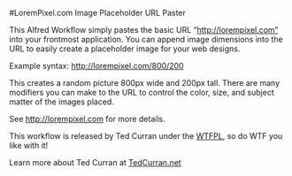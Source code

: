 #LoremPixel.com Image Placeholder URL Paster

This Alfred Workflow simply pastes the basic URL “http://lorempixel.com” into your frontmost application. You can append image dimensions into the URL to easily create a placeholder image for your web designs. 

Example syntax: 
http://lorempixel.com/800/200

This creates a random picture 800px wide and 200px tall. There are many modifiers you can make to the URL to control the color, size, and subject matter of the images placed. 

See http://lorempixel.com for more details. 

This workflow is released by Ted Curran under the [WTFPL][1], so do WTF you like with it!

Learn more about Ted Curran at [TedCurran.net][2]

[1]: http://www.wtfpl.net/
[2]: http://tedcurran.net/about